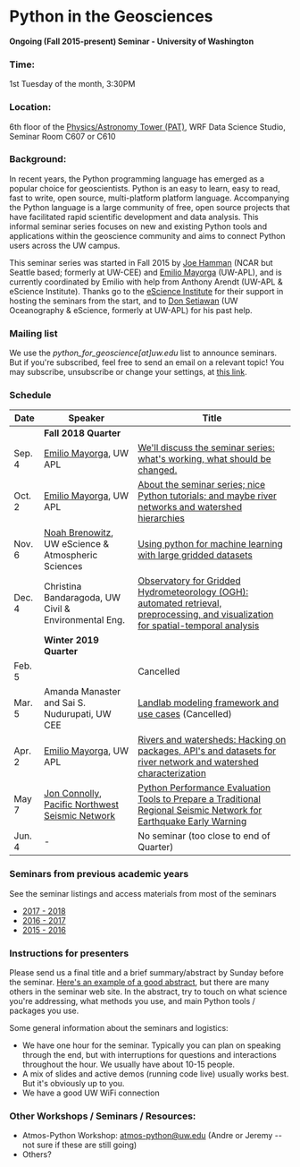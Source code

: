 Python in the Geosciences
====
**Ongoing (Fall 2015-present) Seminar - University of Washington**

### Time:

1st Tuesday of the month, 3:30PM

### Location:

6th floor of the [Physics/Astronomy Tower (PAT)](http://uw.edu/maps?pat), WRF Data Science Studio, Seminar Room C607 or C610

### Background:

In recent years, the Python programming language has emerged as a popular choice for geoscientists. Python is an easy to learn, easy to read, fast to write, open source, multi-platform platform language. Accompanying the Python language is a large community of free, open source projects that have facilitated rapid scientific development and data analysis. This informal seminar series focuses on new and existing Python tools and applications within the geoscience community and aims to connect Python users across the UW campus.

This seminar series was started in Fall 2015 by [Joe Hamman](https://github.com/jhamman/) (NCAR but Seattle based; formerly at UW-CEE) and [Emilio Mayorga](https://github.com/emiliom/) (UW-APL), and is currently coordinated by Emilio with help from Anthony Arendt (UW-APL & eScience Institute). Thanks go to the [eScience Institute](http://escience.washington.edu) for their support in hosting the seminars from the start, and to [Don Setiawan](https://github.com/lsetiawan/) (UW Oceanography & eScience, formerly at UW-APL) for his past help.

### Mailing list

We use the *python_for_geoscience[at]uw.edu* list to announce seminars. But if you're subscribed, feel free to send an email on a relevant topic! You may subscribe, unsubscribe or change your settings, at [this link](https://mailman1.u.washington.edu/mailman/listinfo/python_for_geoscience).

### Schedule

| Date | Speaker | Title |
| ------ | ---- | ---- |
| &nbsp; | **Fall 2018 Quarter** | &nbsp; |
| Sep. 4 | [Emilio Mayorga](https://github.com/emiliom), UW APL | [We'll discuss the seminar series: what's working, what should be changed.](https://github.com/uwescience/Python-for-geosciences/tree/master/20180904/) |
| Oct. 2 | [Emilio Mayorga](https://github.com/emiliom), UW APL | [About the seminar series; nice Python tutorials; and maybe river networks and watershed hierarchies](http://mailman11.u.washington.edu/pipermail/python_for_geoscience/2018-October/000042.html) |
| Nov. 6 | [Noah Brenowitz](http://www.noahbrenowitz.com/), UW eScience & Atmospheric Sciences | [Using python for machine learning with large gridded datasets](https://github.com/uwescience/Python-for-geosciences/tree/master/20181106/) |
| Dec. 4 | Christina Bandaragoda, UW Civil & Environmental Eng. | [Observatory for Gridded Hydrometeorology (OGH): automated retrieval, preprocessing, and visualization for spatial-temporal analysis](https://github.com/uwescience/Python-for-geosciences/tree/master/20181204/) |
| &nbsp; | **Winter 2019 Quarter** | &nbsp; |
| Feb. 5 | &nbsp; | Cancelled |
| Mar. 5 | Amanda Manaster and Sai S. Nudurupati, UW CEE | [Landlab modeling framework and use cases](https://github.com/uwescience/Python-for-geosciences/tree/master/20190305/) (Cancelled) |
| Apr. 2 | [Emilio Mayorga](https://github.com/emiliom/), UW APL | [Rivers and watersheds: Hacking on packages, API's and datasets for river network and watershed characterization](https://github.com/uwescience/Python-for-geosciences/tree/master/20190402/) |
| May 7 | [Jon Connolly](https://github.com/joncon), [Pacific Northwest Seismic Network](https://pnsn.org) | [Python Performance Evaluation Tools to Prepare a Traditional Regional Seismic Network for Earthquake Early Warning](https://github.com/uwescience/Python-for-geosciences/tree/master/20190507) |
| Jun. 4 | - | No seminar (too close to end of Quarter) |

### Seminars from previous academic years
See the seminar listings and access materials from most of the seminars
- [2017 - 2018](seminars_2017-2018.md)
- [2016 - 2017](seminars_2016-2017.md)
- [2015 - 2016](seminars_2015-2016.md)


### Instructions for presenters

Please send us a final title and a brief summary/abstract by Sunday before the seminar. [Here's an example of a good abstract](https://github.com/uwescience/Python-for-geosciences/blob/master/20181106/README.md), but there are many others in the seminar web site. In the abstract, try to touch on what science you're addressing, what methods you use, and main Python tools / packages you use.

Some general information about the seminars and logistics:

- We have one hour for the seminar. Typically you can plan on speaking through the end, but with interruptions for questions and interactions throughout the hour. We usually have about 10-15 people.
- A mix of slides and active demos (running code live) usually works best. But it's obviously up to you.
- We have a good UW WiFi connection

### Other Workshops / Seminars / Resources:
- Atmos-Python Workshop: atmos-python@uw.edu (Andre or Jeremy -- not sure if these are still going)
- Others?
